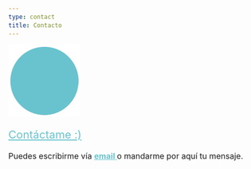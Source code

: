 ```yaml
---
type: contact
title: Contacto
---
```


<div style="align: center; margin-bottom:4%;">
<img src="/images/send140px.gif" alt="email" >
</div>
<a style="font-weight: medium; font-size: 22px; color: rgb(104, 195, 206);" href="mailto:sandra.m.revilla@gmail.com">
Contáctame :)</a>

<p style="font-size: 16px; margin-top: 4%;">
Puedes escribirme vía <a style="color: rgb(104, 195, 206); font-weight: bold" href="mailto:sandra.m.revilla@gmail.com"> email </a> o mandarme por aquí tu mensaje.</p>
<script type="text/javascript" defer src="//www.123formbuilder.com/embed/5477303.js" data-role="form" data-default-width="650px"></script>


